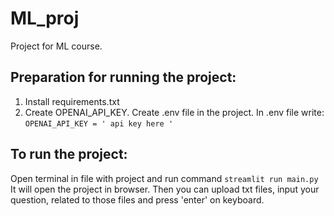 # ML_proj
Project for ML course. 

## Preparation for running the project:
1. Install requirements.txt
2. Create OPENAI_API_KEY. Create .env file in the project. In .env file write:  `OPENAI_API_KEY = ' api key here '`

   
## To run the project:
Open terminal in file with project and run command `streamlit run main.py`
It will open the project in browser.
Then you can upload txt files, input your question, related to those files and press 'enter' on keyboard. 
